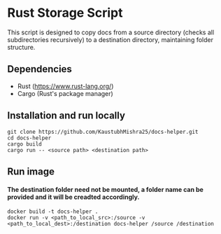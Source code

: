 # Rust Storage Script

This script is designed to copy docs from a source directory (checks all subdirectories recursively) to a destination directory, maintaining folder structure.

## Dependencies

- Rust (https://www.rust-lang.org/)
- Cargo (Rust's package manager)

## Installation and run locally

```
git clone https://github.com/KaustubhMishra25/docs-helper.git
cd docs-helper
cargo build
cargo run -- <source path> <destination path>
```

## Run image

#### The destination folder need not be mounted, a folder name can be provided and it will be creadted accordingly.
```
docker build -t docs-helper .
docker run -v <path_to_local_src>:/source -v <path_to_local_dest>:/destination docs-helper /source /destination
```
